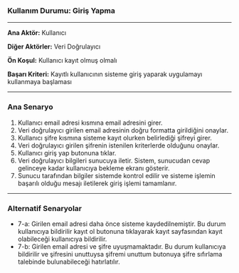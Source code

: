 ### **Kullanım Durumu:** Giriş Yapma
---
**Ana Aktör:** Kullanıcı

**Diğer Aktörler:** Veri Doğrulayıcı

**Ön Koşul:** Kullanıcı kayıt olmuş olmalı

**Başarı Kriteri:** Kayıtlı kullanıcının sisteme giriş yaparak uygulamayı kullanmaya başlaması

---
### Ana Senaryo
1. Kullanıcı email adresi kısmına email adresini girer.
2.  Veri doğrulayıcı girilen email adresinin doğru formatta girildiğini 
onaylar.
3. Kullanıcı şifre kısmına sisteme kayıt olurken belirlediği şifreyi girer.
4. Veri doğrulayıcı girilen şifrenin istenilen kriterlerde olduğunu onaylar.
5. Kullanıcı giriş yap butonuna tıklar.
6. Veri doğrulayıcı bilgileri sunucuya iletir. Sistem, sunucudan cevap gelinceye kadar kullanıcıya bekleme ekranı gösterir.
7. Sunucu tarafından bilgiler sistemde kontrol edilir ve sisteme işlemin başarılı olduğu mesajı iletilerek giriş işlemi tamamlanır.

---
### Alternatif Senaryolar
- 7-a: Girilen email adresi daha önce sisteme kaydedilnemiştir. Bu durum kullanıcıya bildirilir kayıt ol butonuna tıklayarak kayıt sayfasından kayıt olabileceği kullanıcıya bildirilir.
- 7-b: Girilen email adresi ve şifre uyuşmamaktadır. Bu durum kullanıcıya bildirilir ve şifresini unuttuysa şifremi unuttum butonuya şifre sıfırlama talebinde bulunabileceği hatırlatılır.
